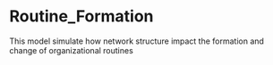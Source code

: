 # Routine_Formation
This model simulate how network structure impact the formation and change of organizational routines
